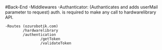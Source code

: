 #Back-End
	-Middlewares
		-Authanticator: (Authanticates and adds userMail parameter to request)
			auth. is required to make any call to hardwarelibrary API.
			
		
	-Routes (ozurobotik.com)
			/hardwarelibrary
			/authentication
					/getToken
					/validateToken